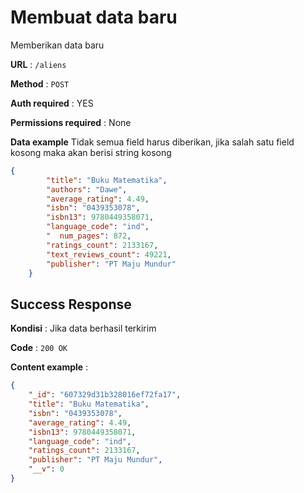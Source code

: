 # Membuat data baru

Memberikan data baru

**URL** : `/aliens`

**Method** : `POST`

**Auth required** : YES

**Permissions required** : None

**Data example** Tidak semua field harus diberikan, jika salah satu field kosong maka akan berisi string kosong

```json
{
        "title": "Buku Matematika",
        "authors": "Dawe",
        "average_rating": 4.49,
        "isbn": "0439353078",
        "isbn13": 9780449358071,
        "language_code": "ind",
        "  num_pages": 872,
        "ratings_count": 2133167,
        "text_reviews_count": 49221,
        "publisher": "PT Maju Mundur"
    }
```

## Success Response

**Kondisi** : Jika data berhasil terkirim

**Code** : `200 OK`

**Content example** :

```json
{
    "_id": "607329d31b328016ef72fa17",
    "title": "Buku Matematika",
    "isbn": "0439353078",
    "average_rating": 4.49,
    "isbn13": 9780449358071,
    "language_code": "ind",
    "ratings_count": 2133167,
    "publisher": "PT Maju Mundur",
    "__v": 0
}
```